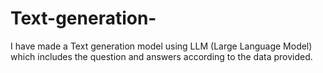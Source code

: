 # Text-generation-
I have made a Text generation model using LLM (Large Language Model) which includes the question and answers according to the data provided.
